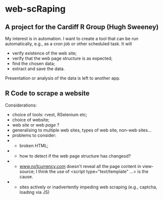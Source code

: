 # web-scRaping

## A project for the Cardiff R Group (Hugh Sweeney)

My interest is in automation. I want to create a tool that can be run automatically, e.g., as a cron job or other scheduled task. It will

- verify existence of the web site;
- verify that the web page structure is as expected;
- find the chosen data;
- extract and save the data.

Presentation or analysis of the data is left to another app.


## R Code to scrape a website

Considerations:

- choice of tools: rvest, RSelenium etc;
- choice of website;
- web _site_ or web _page_ ?
- generalising to multiple web sites, types of web site, non-web sites...
- problems to consider:
- - broken HTML;
- - how to detect if the web page structure has changesd?
- - www.no1currency.com doesn't reveal all the page content in view-source; I think the use of <script type="text/template" ...> is the cause.
- - sites actively or inadvertently impeding web scraping (e.g., captcha, loading via JS)
